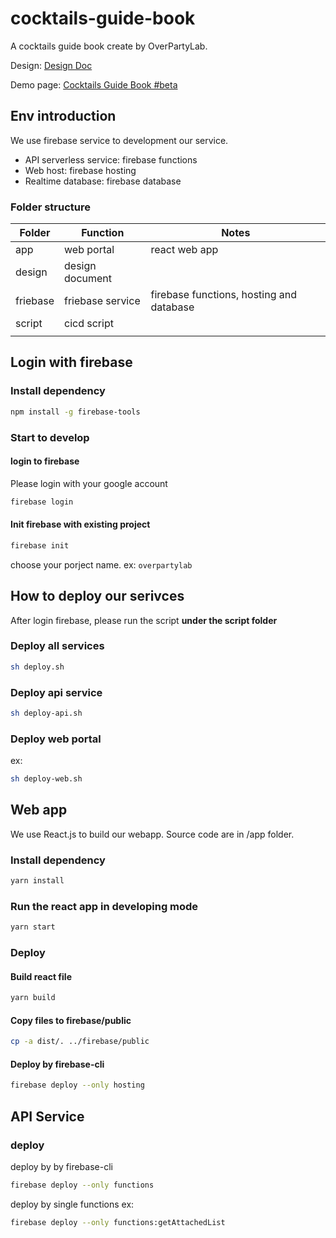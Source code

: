 # cocktails-guide-book
A cocktails guide book create by OverPartyLab.

Design: [Design Doc](design/design-doc.md)

Demo page: [Cocktails Guide Book #beta](https://overpartylab-4c6d2.web.app/)

## Env introduction

We use firebase service to development our service.
* API serverless service: firebase functions
* Web host: firebase hosting
* Realtime database: firebase database

### Folder structure

|Folder  |Function         |Notes      |
|--------|-----------------|-----------|
|app     |web portal       |react web app|
|design  |design document  ||
|friebase|friebase service |firebase functions, hosting and database|
|script  |cicd script      ||
||||

## Login with firebase

### Install dependency

```sh
npm install -g firebase-tools
```

### Start to develop

#### login to firebase

Please login with your google account

```sh
firebase login
```

#### Init firebase with existing project
```sh
firebase init
```
choose your porject name. ex: ```overpartylab```


## How to deploy our serivces

After login firebase, please run the script <strong>under the script folder</strong>

### Deploy all services
```sh
sh deploy.sh
```

### Deploy api service
```sh
sh deploy-api.sh
```

### Deploy web portal
ex:
```sh
sh deploy-web.sh
```

## Web app

We use React.js to build our webapp. Source code are in /app folder.

### Install dependency

```sh
yarn install
```

### Run the react app in developing mode
```sh
yarn start
```

### Deploy

#### Build react file

```sh
yarn build
```

#### Copy files to firebase/public

```sh
cp -a dist/. ../firebase/public
```

#### Deploy by firebase-cli
```sh
firebase deploy --only hosting
```


## API Service

### deploy

deploy by by firebase-cli
```sh
firebase deploy --only functions
```

deploy by single functions
ex:
```sh
firebase deploy --only functions:getAttachedList
```
